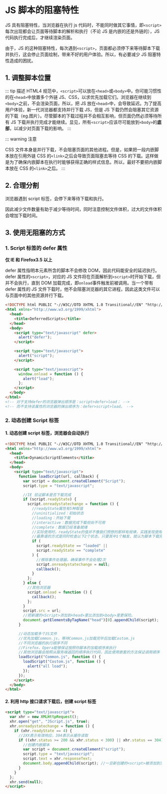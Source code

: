 # JS 脚本的阻塞特性

JS 具有阻塞特性，当浏览器在执行 js 代码时，不能同时做其它事情，即`<script>`每次出现都会让页面等待脚本的解析和执行（不论 JS 是内嵌的还是外链的），JS 代码执行完成后，才继续渲染页面。

由于，JS 的这种阻塞特性，每次遇到`<script>`，页面都必须停下来等待脚本下载并执行，这会停止页面绘制，带来不好的用户体验。所以，有必要减少 JS 阻塞特性造成的困扰。

## 1. 调整脚本位置

::: tip 描述
HTML4 规范中，`<script>`可以放在`<head>`或`<body>`中。你可能习惯性的在`<head>`中放置多个外链 JS、CSS，以求优先加载它们。浏览器在继续到`<body>`之前，不会渲染页面，所以，把 JS 放在`<head>`中，会导致延迟。为了提高用户体验，新一代浏览器都支持并行下载 JS，但是 JS 下载仍然会阻塞其它资源的下载（eg.图片）。尽管脚本的下载过程并不会相互影响，但页面仍然必须等待所有 JS 下载并执行完成才能继续。显见，所有`<script>`应该尽可能放到`<body>`的**底部**，以减少对页面下载的影响。
:::

::: warning 注意

CSS 文件本身是并行下载，不会阻塞页面的其他进程。但是，如果把一段内嵌脚本放在引用外链 CSS 的`<link>`之后会导致页面阻塞去等待 CSS 的下载。这样做是为了确保内嵌脚本在执行时能够获得正确的样式信息。所以，最好不要把内嵌脚本放在 CSS 的`<link>`之后。
:::

## 2. 合理分割

浏览器遇到 script 标签，会停下来等待下载和执行。

因此减少文件数量有助于减少等待时间，同时注意控制文件体积，过大的文件体积会增加下载时间。

## 3. 使用无阻塞的方式

### 1. Script 标签的 defer 属性

<b>仅 IE 和 Firefox3.5 以上</b>

defer 属性指明本元素所含的脚本不会修改 DOM，因此代码能安全的延迟执行。defer 属性的`<script>`，对应的 JS 文件将在页面解析到`<script>`时开始下载，但并不会执行，直到 DOM 加载完成，即`onload`事件触发前被调用。当一个带有 defer 属性的 JS 文件下载时，他不会阻塞浏览器的其它进程，因此这类文件可以与页面中的其他资源并行下载。

```html
<!DOCTYPE html PUBLIC "-//W3C//DTD XHTML 1.0 Transitional//EN" "http://www.w3.org/TR/xhtml1/DTD/xhtml1-transitional.dtd">
<html xmlns="http://www.w3.org/1999/xhtml">
  <head>
    <title>DeferredScripts</title>
  </head>
  <body>
    <script type="text/javascript" defer>
      alert("defer");
    </script>

    <script type="text/javascript">
      alert("script");
    </script>

    <script type="text/javascript">
      window.onload = function () {
        alert("load");
      };
    </script>
  </body>
</html>
<!-- 对于支持defer的浏览器弹出顺序是：script>defer>load； -->
<!-- 而不支持该属性的浏览器的弹出顺序为：defer>script>load。 -->
```

### 2. 动态创建 Script 标签

#### 1. 动态创建 script 标签，浏览器会自动执行

```html
<!DOCTYPE html PUBLIC "-//W3C//DTD XHTML 1.0 Transitional//EN" "http://www.w3.org/TR/xhtml1/DTD/xhtml1-transitional.dtd">
<html xmlns="http://www.w3.org/1999/xhtml">
  <head>
    <title>DynamicScriptElements</title>
  </head>
  <body>
    <script type="text/javascript">
      function loadScript(url, callback) {
        var script = document.createElement("Script");
        script.type = "text/javascript";

        //IE 验证脚本是否下载完成
        if (script.readyState) {
          script.onreadystatechange = function () {
            //readyState属性有5种取值
            //uninitialized：初始状态
            //loading：开始下载
            //interactive：数据完成下载但尚不可用
            //complete：数据已经准备就绪
            //实际使用时，readyState的值并不像我们预想的那样有规律，实践发现使用readyState
            //最靠谱的方式是同时检查以下2个状态，只要其中1个触发，就认为脚本下载完成。
            if (
              script.readyState == "loaded" ||
              script.readyState == "complete"
            ) {
              //移除事件处理器，确保事件不会处理2次
              script.onreadystatechange = null;
              callback();
            }
          };
        } else {
          //其他浏览器
          script.onload = function () {
            callback();
          };
        }
        script.src = url;
        //把新建的<Script>添加到<head>里比添加到<body>里更保险。
        document.getElementsByTagName("head")[0].appendChild(script);
      }

      //动态加载多个JS文件
      //优先加载Common.js，等待Common.js加载完毕后加载Costom.js
      //不同浏览器的执行顺序不同
      //Firefox、Opera能够保证按照你脚本的加载顺序来执行
      //其他浏览器会按照从服务端返回的顺序执行代码，因此使用嵌套的方法保证调用顺序
      loadScript("Common.js", function () {
        loadScript("Costom.js", function () {
          alert("all load");
        });
      });
    </script>
  </body>
</html>
```

#### 2. 利用 http 接口请求下载后，创建 script 标签

```html
<script type="text/javascript">
  var xhr = new XMLHttpRequest();
  xhr.open("get", "JScript.js", true);
  xhr.onreadystatechange = function () {
    if (xhr.readyState == 4) {
      //2XX表示有效响应，304表示从缓存读取
      if ((xhr.status >= 200 && xhr.status < 300) || xhr.status == 304) {
        //创建内嵌脚本
        var script = document.createElement("script");
        script.type = "text/javascript";
        script.text = xhr.responseText;
        document.body.appendChild(script); //一旦新创建的<script>被添加到页面，代码就立刻执行然后准备就绪。
      }
    }
  };
  xhr.send(null);
</script>
```
